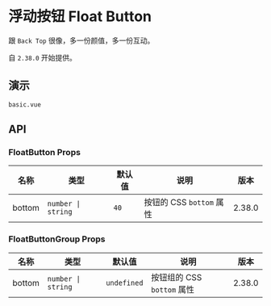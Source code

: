 # 浮动按钮 Float Button

跟 `Back Top` 很像，多一份颜值，多一份互动。

自 `2.38.0` 开始提供。

## 演示

```demo
basic.vue
```

## API

### FloatButton Props

| 名称   | 类型               | 默认值 | 说明                     | 版本   |
| ------ | ------------------ | ------ | ------------------------ | ------ |
| bottom | `number \| string` | `40`   | 按钮的 CSS `bottom` 属性 | 2.38.0 |

### FloatButtonGroup Props

| 名称 | 类型 | 默认值 | 说明 | 版本 |
| --- | --- | --- | --- | --- |
| bottom | `number \| string` | `undefined` | 按钮组的 CSS `bottom` 属性 | 2.38.0 |
